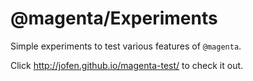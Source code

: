 # @magenta/Experiments

Simple experiments to test various features of `@magenta`.

Click http://jofen.github.io/magenta-test/ to check it out.
